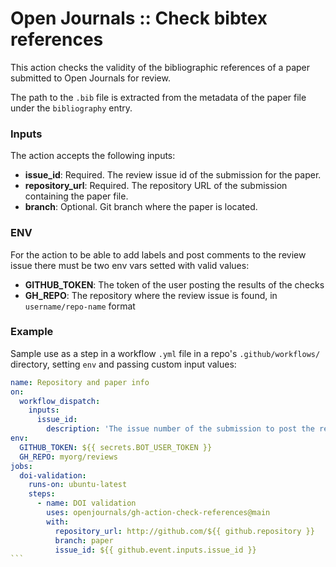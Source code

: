 # Open Journals :: Check bibtex references

This action checks the validity of the bibliographic references of a paper submitted to Open Journals for review.

The path to the `.bib` file is extracted from the metadata of the paper file under the `bibliography` entry.

### Inputs

The action accepts the following inputs:

- **issue_id**: Required. The review issue id of the submission for the paper.
- **repository_url**: Required. The repository URL of the submission containing the paper file.
- **branch**: Optional. Git branch where the paper is located.

### ENV

For the action to be able to add labels and post comments to the review issue there must be two env vars setted with valid values:

- **GITHUB_TOKEN**: The token of the user posting the results of the checks
- **GH_REPO**: The repository where the review issue is found, in `username/repo-name` format

### Example

Sample use as a step in a workflow `.yml` file in a repo's `.github/workflows/` directory, setting `env` and passing custom input values:

````yaml
name: Repository and paper info
on:
  workflow_dispatch:
    inputs:
      issue_id:
        description: 'The issue number of the submission to post the results'
env:
  GITHUB_TOKEN: ${{ secrets.BOT_USER_TOKEN }}
  GH_REPO: myorg/reviews
jobs:
  doi-validation:
    runs-on: ubuntu-latest
    steps:
      - name: DOI validation
        uses: openjournals/gh-action-check-references@main
        with:
          repository_url: http://github.com/${{ github.repository }}
          branch: paper
          issue_id: ${{ github.event.inputs.issue_id }}
```
